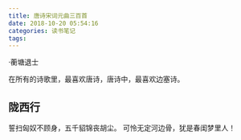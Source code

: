 ```yaml
---
title: 唐诗宋词元曲三百首
date: 2018-10-20 05:54:16
categories: 读书笔记
tags:
---
```


·蘅塘退士

在所有的诗歌里，最喜欢唐诗，唐诗中，最喜欢边塞诗。

## 陇西行
誓扫匈奴不顾身，五千貂锦丧胡尘。
可怜无定河边骨，犹是春闺梦里人！



